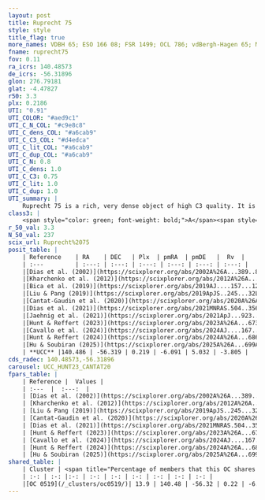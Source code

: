 ```yaml
---
layout: post
title: Ruprecht 75
style: style
title_flag: true
more_names: VDBH 65; ESO 166 08; FSR 1499; OCL 786; vdBergh-Hagen 65; MWSC 1657; FoF 42
fname: ruprecht75
fov: 0.11
ra_icrs: 140.48573
de_icrs: -56.31896
glon: 276.79181
glat: -4.47827
r50: 3.3
plx: 0.2186
UTI: "0.91"
UTI_COLOR: "#aed9c1"
UTI_C_N_COL: "#c9e8c8"
UTI_C_dens_COL: "#a6cab9"
UTI_C_C3_COL: "#d4edca"
UTI_C_lit_COL: "#a6cab9"
UTI_C_dup_COL: "#a6cab9"
UTI_C_N: 0.8
UTI_C_dens: 1.0
UTI_C_C3: 0.75
UTI_C_lit: 1.0
UTI_C_dup: 1.0
UTI_summary: |
    Ruprecht 75 is a rich, very dense object of high C3 quality. It is very well-studied in the literature. This object shares a small percentage of members with a later reported entry.
class3: |
    <span style="color: green; font-weight: bold;">A</span><span style="color: #FFC300; font-weight: bold;">B</span>
r_50_val: 3.3
N_50_val: 237
scix_url: Ruprecht%2075
posit_table: |
    | Reference    | RA    | DEC   | Plx  | pmRA  | pmDE   |  Rv  |
    | :---         | :---: | :---: | :---: | :---: | :---: | :---: |
    |[Dias et al. (2002)](https://scixplorer.org/abs/2002A%26A...389..871D) | 140.479 | -56.317 | -- | -9.65 | 5.46 | -- |
    |[Kharchenko et al. (2012)](https://scixplorer.org/abs/2012A%26A...543A.156K) | 140.48 | -56.317 | -- | -9.65 | 5.46 | -- |
    |[Bica et al. (2019)](https://scixplorer.org/abs/2019AJ....157...12B) | 140.484 | -56.303 | -- | -- | -- | -- |
    |[Liu & Pang (2019)](https://scixplorer.org/abs/2019ApJS..245...32L) | 140.503 | -56.331 | 0.237 | -5.964 | 4.921 | -- |
    |[Cantat-Gaudin et al. (2020)](https://scixplorer.org/abs/2020A%26A...640A...1C) | 140.486 | -56.314 | 0.202 | -6.118 | 4.995 | -- |
    |[Dias et al. (2021)](https://scixplorer.org/abs/2021MNRAS.504..356D) | 140.487 | -56.317 | 0.201 | -6.122 | 4.966 | -2.056 |
    |[Jaehnig et al. (2021)](https://scixplorer.org/abs/2021ApJ...923..129J) | 140.486 | -56.319 | 0.234 | -6.097 | 4.993 | -- |
    |[Hunt & Reffert (2023)](https://scixplorer.org/abs/2023A%26A...673A.114H) | 140.482 | -56.313 | 0.216 | -6.055 | 5.027 | 0.585 |
    |[Cavallo et al. (2024)](https://scixplorer.org/abs/2024AJ....167...12C) | 140.478 | -56.325 | 0.22 | -- | -- | -- |
    |[Hunt & Reffert (2024)](https://scixplorer.org/abs/2024A%26A...686A..42H) | 140.482 | -56.313 | 0.216 | -6.055 | 5.027 | 0.585 |
    |[Hu & Soubiran (2025)](https://scixplorer.org/abs/2025A%26A...699A.246H) | 140.478 | -56.325 | -- | -- | -- | -- |
    | **UCC** |140.486 | -56.319 | 0.219 | -6.091 | 5.032 | -3.805 | 
cds_radec: 140.48573,-56.31896
carousel: UCC_HUNT23_CANTAT20
fpars_table: |
    | Reference |  Values |
    | :---  |  :---:  |
    | [Dias et al. (2002)](https://scixplorer.org/abs/2002A%26A...389..871D) | `E(B-V)=0.24, Dist=4300.0, Age=9.15` |
    | [Kharchenko et al. (2012)](https://scixplorer.org/abs/2012A%26A...543A.156K) | `e_bv=0.25, distance=4405, log_age=9.09` |
    | [Liu & Pang (2019)](https://scixplorer.org/abs/2019ApJS..245...32L) | `Age=1.07, Z=0.5` |
    | [Cantat-Gaudin et al. (2020)](https://scixplorer.org/abs/2020A%26A...640A...1C) | `AVNN=0.39, DMNN=12.98, AgeNN=9.23` |
    | [Dias et al. (2021)](https://scixplorer.org/abs/2021MNRAS.504..356D) | `Av=1.195, Dist=3702, logage=9.151, [Fe/H]=-0.165` |
    | [Hunt & Reffert (2023)](https://scixplorer.org/abs/2023A%26A...673A.114H) | `AV50=1.246, diffAV50=1.085, MOD50=12.995, logAge50=8.897` |
    | [Cavallo et al. (2024)](https://scixplorer.org/abs/2024AJ....167...12C) | `AV50=1.12, dMod50=12.22, logAge50=9.32, [Fe/H]50=-0.22` |
    | [Hunt & Reffert (2024)](https://scixplorer.org/abs/2024A%26A...686A..42H) | `MassJ=1686.02` |
    | [Hu & Soubiran (2025)](https://scixplorer.org/abs/2025A%26A...699A.246H) | `MA22=-0.24, MA23f=-0.32, MA23g=-0.18, MZ23=-0.28, MK24=-0.35, MF24=-0.19` |
shared_table: |
    | Cluster | <span title="Percentage of members that this OC shares with the ones listed">%</span>   | RA   | DEC   | Plx   | pmRA  | pmDE  | Rv | UTI |
    | :-: | :-: |:-: | :-: | :-: | :-: | :-: | :-: | :-: |
    |[OC 0519](/_clusters/oc0519/)| 13.9 | 140.48 | -56.32 | 0.22 | -6.09 | 5.03 | -3.24 |0.0 |
---
```


